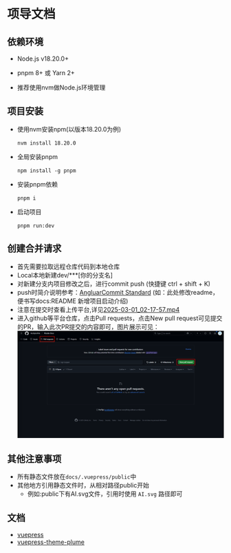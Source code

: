 # 项导文档
## 依赖环境
- Node.js v18.20.0+ 
- pnpm 8+ 或 Yarn 2+

- 推荐使用nvm做Node.js环境管理
## 项目安装
- 使用nvm安装npm(以版本18.20.0为例)
    ```shell
    nvm install 18.20.0
    ```
- 全局安装pnpm
    ```shell
    npm install -g pnpm
    ```
- 安装pnpm依赖
    ```shell
    pnpm i
    ```
- 启动项目
    ```shell
    pnpm run:dev
    ```

## 创建合并请求
- 首先需要拉取远程仓库代码到本地仓库
- Local本地新建dev/***[你的分支名]
- 对新建分支内项目修改之后，进行commit push
  (快捷键 ctrl + shift + K)
- push时简介说明参考：[AngluarCommit Standard](https://zj-git-guide.readthedocs.io/zh-cn/latest/message/Angular%E6%8F%90%E4%BA%A4%E4%BF%A1%E6%81%AF%E8%A7%84%E8%8C%83/)
  (如：此处修改readme，便书写docs:README 新增项目启动介绍)
- 注意在提交时查看上传平台,详见[2025-03-01_02-17-57.mp4](docs%2F.vuepress%2Fpublic%2Fsrc%2F2025-03-01_02-17-57.mp4)
- 进入github等平台仓库，点击Pull requests，点击New pull request可见提交的PR，输入此次PR提交的内容即可，图片展示可见：![pull_requests.png](docs%2F.vuepress%2Fpublic%2Fsrc%2Fpull_requests.png)


## 其他注意事项
- 所有静态文件放在`docs/.vuepress/public`中
- 其他地方引用静态文件时，从相对路径public开始
  - 例如:public下有AI.svg文件，引用时使用 `AI.svg` 路径即可

## 文档

- [vuepress](https://vuepress.vuejs.org/)
- [vuepress-theme-plume](https://theme-plume.vuejs.press/)
